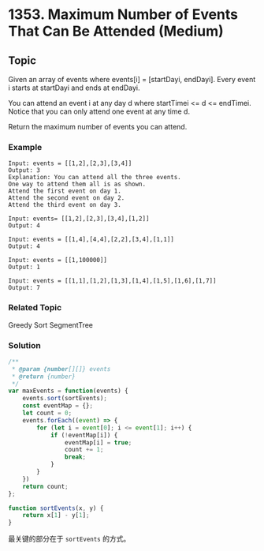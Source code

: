 # 1353. Maximum Number of Events That Can Be Attended (Medium)

## Topic

Given an array of events where events[i] = [startDayi, endDayi]. Every event i starts at startDayi and ends at endDayi.

You can attend an event i at any day d where startTimei <= d <= endTimei. Notice that you can only attend one event at any time d.

Return the maximum number of events you can attend.

### Example

```
Input: events = [[1,2],[2,3],[3,4]]
Output: 3
Explanation: You can attend all the three events.
One way to attend them all is as shown.
Attend the first event on day 1.
Attend the second event on day 2.
Attend the third event on day 3.

Input: events= [[1,2],[2,3],[3,4],[1,2]]
Output: 4

Input: events = [[1,4],[4,4],[2,2],[3,4],[1,1]]
Output: 4

Input: events = [[1,100000]]
Output: 1

Input: events = [[1,1],[1,2],[1,3],[1,4],[1,5],[1,6],[1,7]]
Output: 7
```

### Related Topic

Greedy Sort SegmentTree

### Solution

```js
/**
 * @param {number[][]} events
 * @return {number}
 */
var maxEvents = function(events) {
    events.sort(sortEvents);
    const eventMap = {};
    let count = 0;
    events.forEach((event) => {
        for (let i = event[0]; i <= event[1]; i++) {
            if (!eventMap[i]) {
                eventMap[i] = true;
                count += 1;
                break;
            }
        }
    })
    return count;
};

function sortEvents(x, y) {
    return x[1] - y[1];
}

```

最关键的部分在于 `sortEvents` 的方式。
